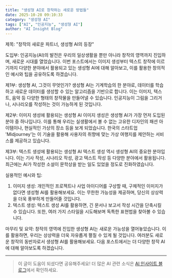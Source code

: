 ```yaml
---
title: "생성형 AI로 창작하는 새로운 방법들"
date: 2025-10-28 09:10:33
category: "생성형 AI"
tags: ["AI", "인공지능", "생성형 AI"]
author: "AI Insight Blog"
---
```


제목: "창작의 새로운 파트너, 생성형 AI의 등장"

도입부:
인공지능(AI)의 발전은 우리의 일상생활을 뿐만 아니라 창작의 영역까지 진입하며, 새로운 시대를 열었습니다. 이번 포스트에서는 이미지 생성부터 텍스트 창작에 이르기까지 다양한 분야에서 활용되고 있는 생성형 AI에 대해 알아보고, 이를 활용한 창의적인 예시와 팁을 공유하도록 하겠습니다.

제1부: 생성형 AI, 그것이 무엇인가?
생성형 AI는 기계학습의 한 분야로, 데이터를 학습하고 새로운 데이터를 생성할 수 있는 알고리즘을 기반으로 합니다. 이는 이미지, 텍스트, 음악 등 다양한 형태의 창작물을 만들어낼 수 있습니다. 인공지능이 그림을 그리거나, 시나리오를 작성하는 것이 가능하게 된 것입니다.

제2부: 이미지 생성에 활용되는 생성형 AI
이미지 생성은 생성형 AI가 가장 먼저 도입된 분야 중 하나입니다. 이를 통해 우리는 실생활에서 볼 수 없는 고유한 디자인의 패션 아이템이나, 현실적인 가상의 장소 등을 보게 되었습니다. 한국의 스타트업 'Midjourney'는 이 기술을 활용해 사용자의 취향에 맞는 가상 여행지를 제안하는 서비스를 제공하고 있습니다.

제3부: 텍스트 생성에 활용되는 생성형 AI
텍스트 생성 역시 생성형 AI의 중요한 분야입니다. 이는 기사 작성, 시나리오 작성, 광고 텍스트 작성 등 다양한 분야에서 활용됩니다. 최근에는 AI가 작성한 소설이 문학상을 받는 일도 있었을 정도로 진화하였습니다.

실용적인 예시와 팁:
1. 이미지 생성: 개인적인 프로젝트나 사업 아이디어를 구상할 때, 구체적인 이미지가 없다면 생성형 AI를 활용해보세요. 이는 무한한 가능성을 제공하며, 당신의 상상력을 더욱 풍부하게 만들어줄 것입니다.
2. 텍스트 생성: 텍스트 생성 AI를 활용하면, 긴 문서나 보고서 작성 시간을 단축시킬 수 있습니다. 또한, 여러 가지 스타일을 시도해보며 독특한 표현법을 찾아볼 수 있습니다.

마무리 및 요약:
창작의 영역에 진입한 생성형 AI는 새로운 가능성을 열어놓았습니다. 이를 활용하면, 우리는 상상력을 더욱 자유롭게 펼칠 수 있게 될 것입니다. 여러분도 새로운 창작의 동반자로서 생성형 AI를 활용해보세요. 다음 포스트에서는 더 다양한 창작 AI에 대해 알아보도록 하겠습니다.

---

> 이 글이 도움이 되셨다면 공유해주세요! 
> 더 많은 AI 관련 소식은 [AI 인사이트 블로그](https://tonyhwang1004.github.io/ai-insight-blog)에서 확인하세요.
